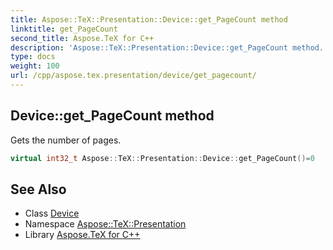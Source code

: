 ```yaml
---
title: Aspose::TeX::Presentation::Device::get_PageCount method
linktitle: get_PageCount
second_title: Aspose.TeX for C++
description: 'Aspose::TeX::Presentation::Device::get_PageCount method. Gets the number of pages in C++.'
type: docs
weight: 100
url: /cpp/aspose.tex.presentation/device/get_pagecount/
---
```

## Device::get_PageCount method


Gets the number of pages.

```cpp
virtual int32_t Aspose::TeX::Presentation::Device::get_PageCount()=0
```

## See Also

* Class [Device](../)
* Namespace [Aspose::TeX::Presentation](../../)
* Library [Aspose.TeX for C++](../../../)
